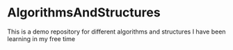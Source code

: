 # AlgorithmsAndStructures
This is a demo repository for different algorithms and structures I have been learning in my free time
